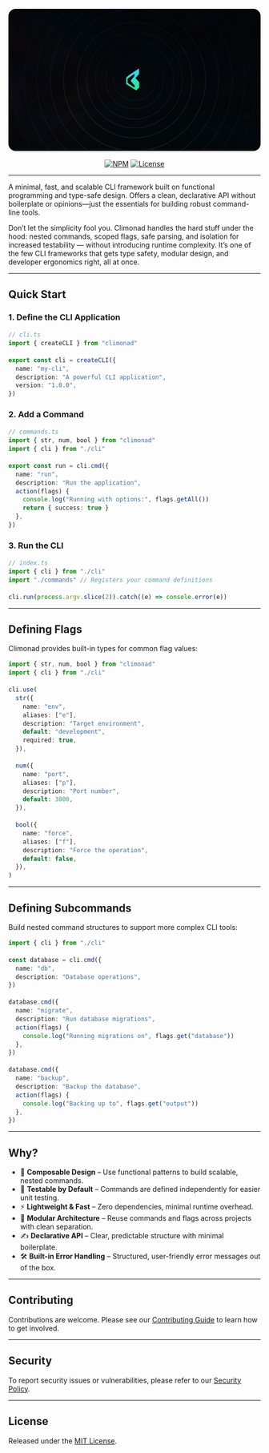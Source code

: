 <div align="center">

![Climonad Banner](/docs/banner.webp)

[![NPM](https://img.shields.io/npm/v/climonad?color=blue)](https://www.npmjs.com/package/climonad)
[![License](https://img.shields.io/badge/license-MIT-green)](LICENSE)

</div>

---

A minimal, fast, and scalable CLI framework built on functional programming and type-safe design. Offers a clean, declarative API without boilerplate or opinions—just the essentials for building robust command-line tools.

Don’t let the simplicity fool you. Climonad handles the hard stuff under the hood: nested commands, scoped flags, safe parsing, and isolation for increased testability — without introducing runtime complexity. It’s one of the few CLI frameworks that gets type safety, modular design, and developer ergonomics right, all at once.

---

## Quick Start

### 1. Define the CLI Application

```ts
// cli.ts
import { createCLI } from "climonad"

export const cli = createCLI({
  name: "my-cli",
  description: "A powerful CLI application",
  version: "1.0.0",
})
```

### 2. Add a Command

```ts
// commands.ts
import { str, num, bool } from "climonad"
import { cli } from "./cli"

export const run = cli.cmd({
  name: "run",
  description: "Run the application",
  action(flags) {
    console.log("Running with options:", flags.getAll())
    return { success: true }
  },
})
```

### 3. Run the CLI

```ts
// index.ts
import { cli } from "./cli"
import "./commands" // Registers your command definitions

cli.run(process.argv.slice(2)).catch((e) => console.error(e))
```

---

## Defining Flags

Climonad provides built-in types for common flag values:

```ts
import { str, num, bool } from "climonad"
import { cli } from "./cli"

cli.use(
  str({
    name: "env",
    aliases: ["e"],
    description: "Target environment",
    default: "development",
    required: true,
  }),

  num({
    name: "port",
    aliases: ["p"],
    description: "Port number",
    default: 3000,
  }),

  bool({
    name: "force",
    aliases: ["f"],
    description: "Force the operation",
    default: false,
  }),
)
```

---

## Defining Subcommands

Build nested command structures to support more complex CLI tools:

```ts
import { cli } from "./cli"

const database = cli.cmd({
  name: "db",
  description: "Database operations",
})

database.cmd({
  name: "migrate",
  description: "Run database migrations",
  action(flags) {
    console.log("Running migrations on", flags.get("database"))
  },
})

database.cmd({
  name: "backup",
  description: "Backup the database",
  action(flags) {
    console.log("Backing up to", flags.get("output"))
  },
})
```

---

## Why?

- 🧩 **Composable Design** – Use functional patterns to build scalable, nested commands.
- 🧪 **Testable by Default** – Commands are defined independently for easier unit testing.
- ⚡ **Lightweight & Fast** – Zero dependencies, minimal runtime overhead.
- 🧱 **Modular Architecture** – Reuse commands and flags across projects with clean separation.
- ✍️ **Declarative API** – Clear, predictable structure with minimal boilerplate.
- 🛠️ **Built-in Error Handling** – Structured, user-friendly error messages out of the box.

---

## Contributing

Contributions are welcome. Please see our [Contributing Guide](./CONTRIBUTING.md) to learn how to get involved.

---

## Security

To report security issues or vulnerabilities, please refer to our [Security Policy](./SECURITY.md).

---

## License

Released under the [MIT License](./LICENSE).
